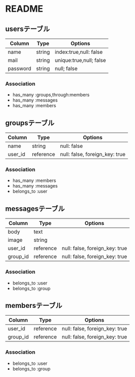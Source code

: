 # README

## usersテーブル
|Column|Type|Options|
|------|----|-------|
|name|string|index:true,null: false|
|mail|string|unique:true,null; false|
|password|string|null; false|

### Association
- has_many :groups,through:members
- has_many :messages
- has_many :members

## groupsテーブル

|Column|Type|Options|
|------|----|-------|
|name|string|null: false|
|user_id|reference|null: false, foreign_key: true|

### Association
- has_many :members
- has_many :messages
- belongs_to :user

## messagesテーブル

|Column|Type|Options|
|------|----|-------|
|body  |text|       |
|image |string|     |
|user_id|reference|null: false, foreign_key: true|
|group_id|reference|null: false, foreign_key: true|


### Association
- belongs_to :user
- belongs_to :group

## membersテーブル

|Column|Type|Options|
|------|----|-------|
|user_id|reference|null: false, foreign_key: true|
|group_id|reference|null: false, foreign_key: true|

### Association
- belongs_to :user
- belongs_to :group